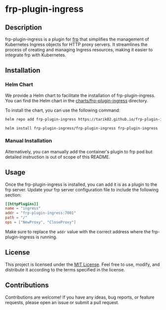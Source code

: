 # frp-plugin-ingress

## Description

frp-plugin-ingress is a plugin for [frp](https://github.com/fatedier/frp) that simplifies the management of Kubernetes Ingress objects for HTTP proxy servers. It streamlines the process of creating and managing Ingress resources, making it easier to integrate frp with Kubernetes.

## Installation

### Helm Chart

We provide a Helm chart to facilitate the installation of frp-plugin-ingress. You can find the Helm chart in the [charts/frp-plugin-ingress](https://github.com/tarik02/frp-plugin-ingress/tree/master/charts/frp-plugin-ingress) directory.

To install the chart, you can use the following command:

```bash
helm repo add frp-plugin-ingress https://tarik02.github.io/frp-plugin-ingress/

helm install frp-plugin-ingress/frp-plugin-ingress frp-plugin-ingress -f values.yaml
```

### Manual Installation

Alternatively, you can manually add the container's plugin to frp pod but detailed instruction is out of scope of this README.


## Usage

Once the frp-plugin-ingress is installed, you can add it is as a plugin to the frp server. Update your frp server configuration file to include the following section:

```toml
[[httpPlugins]]
name = "ingress"
addr = "frp-plugin-ingress:7001"
path = "/"
ops = ["NewProxy", "CloseProxy"]
```

Make sure to replace the `addr` value with the correct address where the frp-plugin-ingress is running.

## License

This project is licensed under the [MIT License](LICENSE). Feel free to use, modify, and distribute it according to the terms specified in the license.

## Contributions

Contributions are welcome! If you have any ideas, bug reports, or feature requests, please open an issue or submit a pull request.
